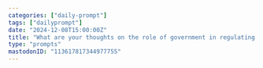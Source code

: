 ```yaml
---
categories: ["daily-prompt"]
tags: ["dailyprompt"]
date: "2024-12-08T15:00:00Z"
title: "What are your thoughts on the role of government in regulating technology? Should governments play a more active role in shaping the development and use of technology?"
type: "prompts"
mastodonID: "113617817344977755"
---
```

